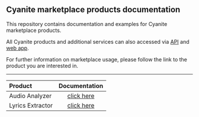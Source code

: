## Cyanite marketplace products documentation

This repository contains documentation and examples for Cyanite marketplace products. 
 
All Cyanite products and additional services can also accessed via [API](https://api-docs.cyanite.ai/) and [web app](https://cyanite.ai/). 
 
For further information on marketplace usage, please follow the link to the product you are interested in.
 
___

| Product | Documentation |
| :------------- |:-------------: |
| Audio Analyzer | [click here](audio_analyzer) |   
| Lyrics Extractor | [click here](lyrics_extractor) |
